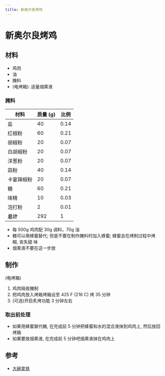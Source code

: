 ```yaml
---
title: 新奥尔良烤鸡
---
```


# 新奥尔良烤鸡

## 材料

- 鸡肉
- 油
- 腌料
- (电烤箱): 适量烟熏液

### 腌料

| 材料       | 质量 (g) | 比例 |
| ---------- | -------- | ---- |
| 盐         | 40       | 0.14 |
| 红椒粉     | 60       | 0.21 |
| 胡椒粉     | 20       | 0.07 |
| 白胡椒粉   | 20       | 0.07 |
| 洋葱粉     | 20       | 0.07 |
| 蒜粉       | 40       | 0.14 |
| 卡宴辣椒粉 | 20       | 0.07 |
| 糖         | 60       | 0.21 |
| 味精       | 10       | 0.03 |
| 泡打粉     | 2        | 0.01 |
| **总计**   | 292      | 1    |

- 每 500g 鸡肉配 30g 调料，70g 油
- 糖可以用蜂蜜替代; 但是不要在制作腌料时加入蜂蜜; 蜂蜜会在烤制过程中烤糊, 丧失甜
  味
- 烟熏液不要在这一步放

## 制作

(电烤箱)

1. 鸡肉隔夜腌制
2. 把鸡肉放入烤箱烤箱设至 425 F (218 C) 烤 35 分钟
3. (可选)开启炙烤功能 3 分钟左右

### 取出前处理

- 如果用蜂蜜替代糖, 在完成前 5 分钟把蜂蜜和水的混合液抹到鸡肉上, 然后放回烤箱
- 如果要放烟熏液, 在完成前 5 分钟吧烟熏液抹在鸡肉上

## 参考

- [大碗拿铁](https://www.youtube.com/watch?v=jzvQnOUoCLQ)
